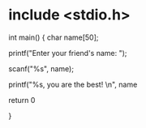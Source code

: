 # include <stdio.h>

int main() {
char name[50];

printf("Enter your friend's name: ");

scanf("%s", name);

printf("%s, you are the best! \n", name

return 0

}

